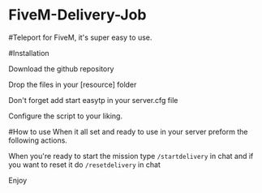 # FiveM-Delivery-Job

#Teleport for FiveM, it's super easy to use.

#Installation

Download the github repository

Drop the files in your [resource] folder

Don't forget add start easytp in your server.cfg file

Configure the script to your liking.

#How to use
When it all set and ready to use in your server preform the following actions.

When you're ready to start the mission type `/startdelivery` in chat and if you want to reset it do `/resetdelivery` in chat



Enjoy
